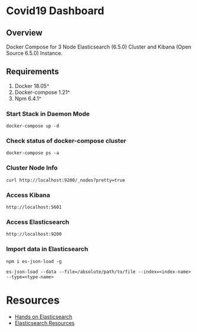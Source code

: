 # Covid19 Dashboard

## Overview
Docker Compose for 3 Node Elasticsearch (6.5.0) Cluster and Kibana (Open Source 6.5.0) Instance.

## Requirements
1. Docker 18.05^
2. Docker-compose 1.21^
3. Npm 6.4.1^

### Start Stack in Daemon Mode
```
docker-compose up -d
```

### Check status of docker-compose cluster
```
docker-compose ps -a
```

### Cluster Node Info
```
curl http://localhost:9200/_nodes?pretty=true
```

### Access Kibana
```
http://localhost:5601
```

### Access Elasticsearch
```
http://localhost:9200
```

### Import data in Elasticsearch
```
npm i es-json-load -g
```

```
es-json-load --data --file=/absolute/path/to/file --index=<index-name> --type=<type-name>
```


# Resources
* [Hands on Elasticsearch](https://medium.com/@maxy_ermayank/hands-on-elasticsearch-8fa59d8aebfc)
* [Elasticsearch Resources](https://medium.com/@maxy_ermayank/elasticsearch-resources-27d24f01c1dc)

